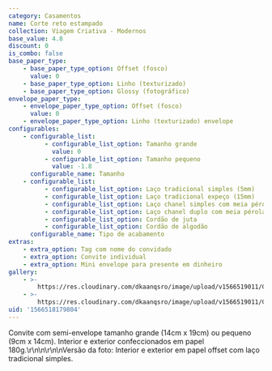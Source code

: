 ```yaml
---
category: Casamentos
name: Corte reto estampado
collection: Viagem Criativa - Modernos
base_value: 4.8
discount: 0
is_combo: false
base_paper_type:
    - base_paper_type_option: Offset (fosco)
      value: 0
    - base_paper_type_option: Linho (texturizado)
    - base_paper_type_option: Glossy (fotográfico)
envelope_paper_type:
    - envelope_paper_type_option: Offset (fosco)
      value: 0
    - envelope_paper_type_option: Linho (texturizado) envelope
configurables:
    - configurable_list:
          - configurable_list_option: Tamanho grande
            value: 0
          - configurable_list_option: Tamanho pequeno
            value: -1.8
      configurable_name: Tamanho
    - configurable_list:
          - configurable_list_option: Laço tradicional simples (5mm)
          - configurable_list_option: Laço tradicional expeço (15mm)
          - configurable_list_option: Laço chanel simples com meia pérola
          - configurable_list_option: Laço chanel duplo com meia pérola
          - configurable_list_option: Cordão de juta
          - configurable_list_option: Cordão de algodão
      configurable_name: Tipo de acabamento
extras:
    - extra_option: Tag com nome do convidado
    - extra_option: Convite individual
    - extra_option: Mini envelope para presente em dinheiro
gallery:
    - >-
        https://res.cloudinary.com/dkaanqsro/image/upload/v1566519011/Casamentos/Modelo_reto_estampado_gmge6p.jpg
    - >-
        https://res.cloudinary.com/dkaanqsro/image/upload/v1566519011/Casamentos/Modelo_reto_estampado_2_priho6.jpg
uid: '1566518179804'
---
```


Convite com semi-envelope tamanho grande (14cm x 19cm) ou pequeno (9cm x 14cm). Interior e exterior confeccionados em papel 180g.\r\n\n\r\n\nVersão da foto: Interior e exterior em papel offset com laço tradicional simples.
